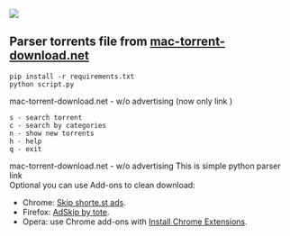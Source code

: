 ![](https://mac-torrent-download.net/wp-content/uploads/2015/03/mtd_site_logo_v2_2_left_min.png?raw=true)
## Parser torrents file from [mac-torrent-download.net](https://mac-torrent-download.net)
```
pip install -r requirements.txt
python script.py
```
mac-torrent-download.net - w/o advertising (now only link )
```
s - search torrent
c - search by categories
n - show new torrents
h - help
q - exit
```
mac-torrent-download.net - w/o advertising
This is simple python parser link      
Optional you can use Add-ons to clean download:
- Chrome: [Skip shorte.st ads](https://chrome.google.com/webstore/detail/skip-shortest-ads/bhgkdnnlhmefhnkfilcaaibapeepkfok).
- Firefox: [AdSkip by tote](https://addons.mozilla.org/en-US/firefox/addon/adskip-by-tote/?src=search).
- Opera: use Chrome add-ons with [Install Chrome Extensions](https://addons.opera.com/ru/extensions/details/install-chrome-extensions/). 


